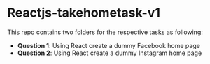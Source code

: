 # Reactjs-takehometask-v1

This repo contains two folders for the respective tasks as following:

- **Question 1**: Using React create a dummy Facebook home page
- **Question 2**: Using React create a dummy Instagram home page
